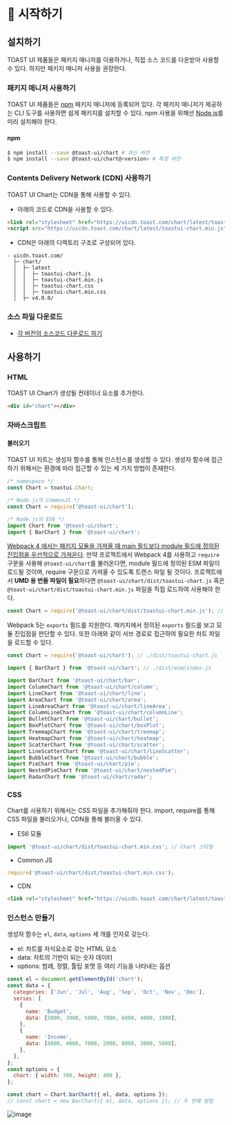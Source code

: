 # 🚀 시작하기

## 설치하기

TOAST UI 제품들은 패키지 매니저를 이용하거나, 직접 소스 코드를 다운받아 사용할 수 있다. 하지만 패키지 매니저 사용을 권장한다.

### 패키지 매니저 사용하기

TOAST UI 제품들은 [npm](https://www.npmjs.com/) 패키지 매니저에 등록되어 있다.
각 패키지 매니저가 제공하는 CLI 도구를 사용하면 쉽게 패키지를 설치할 수 있다. npm 사용을 위해선 [Node.js](https://nodejs.org)를 미리 설치해야 한다.

#### npm

```sh
$ npm install --save @toast-ui/chart # 최신 버전
$ npm install --save @toast-ui/chart@<version> # 특정 버전
```

### Contents Delivery Network (CDN) 사용하기

TOAST UI Chart는 CDN을 통해 사용할 수 있다.

- 아래의 코드로 CDN을 사용할 수 있다.

```html
<link rel="stylesheet" href="https://uicdn.toast.com/chart/latest/toastui-chart.min.css" />
<script src="https://uicdn.toast.com/chart/latest/toastui-chart.min.js"></script>
```

- CDN은 아래의 디렉토리 구조로 구성되어 있다.

```
- uicdn.toast.com/
  ├─ chart/
  │  ├─ latest
  │  │  ├─ toastui-chart.js
  │  │  ├─ toastui-chart.min.js
  │  │  ├─ toastui-chart.css
  │  │  ├─ toastui-chart.min.css
  │  ├─ v4.0.0/
```

### 소스 파일 다운로드

- [각 버전의 소스코드 다운로드 하기](https://github.com/nhn/tui.chart/releases)

## 사용하기

### HTML

TOAST UI Chart가 생성될 컨테이너 요소를 추가한다.

```html
<div id="chart"></div>
```

### 자바스크립트

#### 불러오기

TOAST UI 차트는 생성자 함수를 통해 인스턴스를 생성할 수 있다. 생성자 함수에 접근하기 위해서는 환경에 따라 접근할 수 있는 세 가지 방법이 존재한다.

```js
/* namespace */
const Chart = toastui.Chart;
```
```js
/* Node.js의 CommonJS */
const Chart = require('@toast-ui/chart');
```
```js
/* Node.js의 ES6 */
import Chart from '@toast-ui/chart';
import { BarChart } from '@toast-ui/chart';
```

[Webpack 4 에서는 패키지 모듈을 가져올 때 main 필드보다 module 필드에 정의된 진입점을 우선적으로 가져온다](https://webpack.js.org/configuration/resolve/#resolvemainfields). 만약 프로젝트에서 Webpack 4를 사용하고 `require` 구문을 사용해 `@toast-ui/chart`를 불러온다면, module 필드에 정의된 ESM 파일이 로드될 것이며, require 구문으로 가져올 수 있도록 트랜스 파일 될 것이다. 프로젝트에서 **UMD 용 번들 파일이 필요**하다면 `@toast-ui/chart/dist/toastui-chart.js` 혹은 `@toast-ui/chart/dist/toastui-chart.min.js` 파일을 직접 로드하여 사용해야 한다.

```js
const Chart = require('@toast-ui/chart/dist/toastui-chart.min.js'); // // UMD 용 번들 파일 로드
```

Webpack 5는 `exports` 필드를 지원한다. 패키지에서 정의된 `exports` 필드를 보고 모듈 진입점을 판단할 수 있다. 또한 아래와 같이 서브 경로로 접근하여 필요한 차트 파일을 로드할 수 있다.

```js
const Chart = require('@toast-ui/chart'); // ./dist/toastui-chart.js

import { BarChart } from '@toast-ui/chart'; // ./dist/esm/index.js

import BarChart from '@toast-ui/chart/bar';
import ColumnChart from '@toast-ui/chart/column';
import LineChart from '@toast-ui/chart/line';
import AreaChart from '@toast-ui/chart/area';
import LineAreaChart from '@toast-ui/chart/lineArea';
import ColumnLineChart from '@toast-ui/chart/columnLine';
import BulletChart from '@toast-ui/chart/bullet';
import BoxPlotChart from '@toast-ui/chart/boxPlot';
import TreemapChart from '@toast-ui/chart/treemap';
import HeatmapChart from '@toast-ui/chart/heatmap';
import ScatterChart from '@toast-ui/chart/scatter';
import LineScatterChart from '@toast-ui/chart/lineScatter';
import BubbleChart from '@toast-ui/chart/bubble';
import PieChart from '@toast-ui/chart/pie';
import NestedPieChart from '@toast-ui/chart/nestedPie';
import RadarChart from '@toast-ui/chart/radar';
```

### CSS

Chart를 사용하기 위해서는 CSS 파일을 추가해줘야 한다. import, require를 통해 CSS 파일을 불러오거나, CDN을 통해 불러올 수 있다.

* ES6 모듈

```js
import '@toast-ui/chart/dist/toastui-chart.min.css'; // Chart 스타일
```

* Common JS

```js
require('@toast-ui/chart/dist/toastui-chart.min.css');
```

* CDN

```html
<link rel="stylesheet" href="https://uicdn.toast.com/chart/latest/toastui-chart.min.css" />
```


### 인스턴스 만들기

생성자 함수는 `el`, `data`, `options` 세 개를 인자로 갖는다. 

- el: 차트를 자식요소로 갖는 HTML 요소
- data: 차트의 기반이 되는 숫자 데이터
- options: 범례, 정렬, 툴팁 포맷 등 여러 기능을 나타내는 옵션

```js
const el = document.getElementById('chart');
const data = {
  categories: ['Jun', 'Jul', 'Aug', 'Sep', 'Oct', 'Nov', 'Dec'],
  series: [
    {
      name: 'Budget',
      data: [5000, 3000, 5000, 7000, 6000, 4000, 1000],
    },
    {
      name: 'Income',
      data: [8000, 4000, 7000, 2000, 6000, 3000, 5000],
    },
  ],
};
const options = {
  chart: { width: 700, height: 400 },
};

const chart = Chart.barChart({ el, data, options });
// const chart = new BarChart({ el, data, options }); // 두 번째 방법
```
![image](https://user-images.githubusercontent.com/35371660/105698632-79769d00-5f49-11eb-8ae5-0d0f648f9ac6.png)
